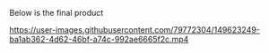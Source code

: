 Below is the final product

https://user-images.githubusercontent.com/79772304/149623249-ba1ab362-4d62-46bf-a74c-992ae6665f2c.mp4
